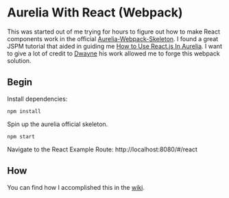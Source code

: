 Aurelia With React (Webpack)
===================


This was started out of me trying for hours to figure out how to make React components work in the official [Aurelia-Webpack-Skeleton](https://github.com/aurelia/skeleton-navigation/tree/master/skeleton-esnext-webpack).  I found a great JSPM tutorial that aided in guiding me [How to Use React.js In Aurelia](https://ilikekillnerds.com/2015/03/how-to-use-react-js-in-aurelia/).  I want to give a lot of credit to [Dwayne](https://github.com/Vheissu) his work allowed me to forge this webpack solution.


Begin
-----
Install dependencies:

    npm install 

Spin up the aurelia official skeleton.

    npm start

Navigate to the React Example Route:
http://localhost:8080/#/react

How
---

You can find how I accomplished this in the [wiki](https://github.com/allencoded/aurelia-react-skeleton/wiki/Aurelia-with-React-using-Webpack). 
